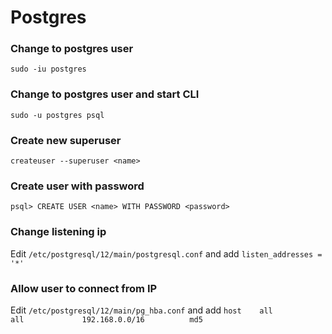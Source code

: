 # Postgres

### Change to postgres user
``sudo -iu postgres``

### Change to postgres user and start CLI
``sudo -u postgres psql``

### Create new superuser
``createuser --superuser <name>``

### Create user with password
``psql> CREATE USER <name> WITH PASSWORD <password>``

### Change listening ip
Edit
``/etc/postgresql/12/main/postgresql.conf``
and add
``listen_addresses = '*'``

### Allow user to connect from IP
Edit
``/etc/postgresql/12/main/pg_hba.conf``
and add
``host    all             all             192.168.0.0/16          md5``

